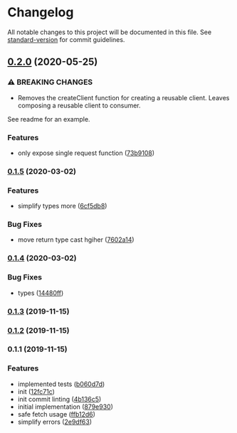 # Changelog

All notable changes to this project will be documented in this file. See [standard-version](https://github.com/conventional-changelog/standard-version) for commit guidelines.

## [0.2.0](https://github.com/asyarb/simple-gql/compare/v0.1.5...v0.2.0) (2020-05-25)


### ⚠ BREAKING CHANGES

* Removes the createClient function for creating a reusable client. Leaves composing a reusable client to consumer.

See readme for an example.

### Features

* only expose single request function ([73b9108](https://github.com/asyarb/simple-gql/commit/73b9108c842b3822261ca0aaed12e959ab5652d2))

### [0.1.5](https://github.com/asyarb/simple-gql/compare/v0.1.4...v0.1.5) (2020-03-02)


### Features

* simplify types more ([6cf5db8](https://github.com/asyarb/simple-gql/commit/6cf5db8e5ea1e764136c2f8f4ef84435aacd2e9a))


### Bug Fixes

* move return type cast hgiher ([7602a14](https://github.com/asyarb/simple-gql/commit/7602a14035184f2b64a286f179d312791d7d2e7e))

### [0.1.4](https://github.com/asyarb/simple-gql/compare/v0.1.3...v0.1.4) (2020-03-02)


### Bug Fixes

* types ([14480ff](https://github.com/asyarb/simple-gql/commit/14480ff81f8258f35a8ba8ad612aa54e3c4a793f))

### [0.1.3](https://github.com/asyarb/simple-gql/compare/v0.1.2...v0.1.3) (2019-11-15)

### [0.1.2](https://github.com/asyarb/simple-gql/compare/v0.1.1...v0.1.2) (2019-11-15)

### 0.1.1 (2019-11-15)


### Features

* implemented tests ([b060d7d](https://github.com/asyarb/simple-gql/commit/b060d7d1c26ea22c869ed0f20772133fd624b3c4))
* init ([12fc71c](https://github.com/asyarb/simple-gql/commit/12fc71c9b9458ca6b70f6dcbaa1bbc4685e29972))
* init commit linting ([4b136c5](https://github.com/asyarb/simple-gql/commit/4b136c5e98500acb87de99b88163243c433a98e3))
* initial implementation ([879e930](https://github.com/asyarb/simple-gql/commit/879e9304110f35af3836d05a2a51bbaf355cbcd0))
* safe fetch usage ([ffb12d6](https://github.com/asyarb/simple-gql/commit/ffb12d6acc70c92bdd400983fe255f2c07438c44))
* simplify errors ([2e9df63](https://github.com/asyarb/simple-gql/commit/2e9df6394ffcca5b96db8ce900c838dbe5520793))

